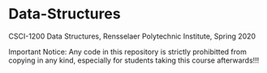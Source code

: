# Data-Structures
CSCI-1200 Data Structures, Rensselaer Polytechnic Institute, Spring 2020

Important Notice:
Any code in this repository is strictly prohibitted from copying in any kind, especially for students taking this course afterwards!!!
